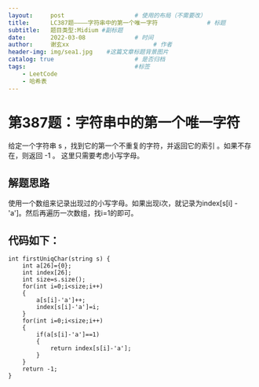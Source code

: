 ```yaml
---
layout:     post   				    # 使用的布局（不需要改）
title:      LC387题————字符串中的第一个唯一字符				# 标题 
subtitle:   题目类型:Midium #副标题
date:       2022-03-08 				# 时间
author:     谢玄xx 						# 作者
header-img: img/sea1.jpg 	#这篇文章标题背景图片
catalog: true 						# 是否归档
tags:								#标签
    - LeetCode
    - 哈希表
---
```


# 第387题：字符串中的第一个唯一字符

给定一个字符串 s ，找到它的第一个不重复的字符，并返回它的索引 。如果不存在，则返回 -1 。
这里只需要考虑小写字母。


## 解题思路

使用一个数组来记录出现过的小写字母。如果出现i次，就记录为index[s[i] - 'a']。然后再遍历一次数组，找i=1的即可。


## 代码如下：

    int firstUniqChar(string s) {
        int a[26]={0};
        int index[26];
        int size=s.size();
        for(int i=0;i<size;i++)
        {
            a[s[i]-'a']++;
            index[s[i]-'a']=i;
        }
        for(int i=0;i<size;i++)
        {
            if(a[s[i]-'a']==1)
            {
                return index[s[i]-'a'];
            }
        }
        return -1;
    }    
